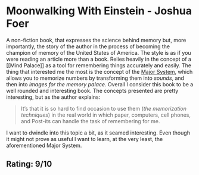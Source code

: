 # Moonwalking With Einstein - Joshua Foer

A non-fiction book, that expresses the science behind memory but, more importantly, the story of the author in the process of becoming the champion of memory of the United States of America. The style is as if you were reading an article more than a book. Relies heavily in the concept of a [[Mind Palace]] as a tool for remembering things accurately and easily. The thing that interested me the most is the concept of the [Major System](https://artofmemory.com/wiki/Major_System/), which allows you to memorize numbers by transforming them into *sounds*, and then into *images for the memory palace*. Overall I consider this book to be a well rounded and interesting book. The concepts presented are pretty interesting, but as the author explains:

> It’s that it is so hard to find occasion to use them (*the memorization techniques*) in the real world in which paper, computers, cell phones, and Post-its can handle the task of remembering for me.

I want to dwindle into this topic a bit, as it seamed interesting. Even though it might not prove as useful I want to learn, at the very least, the aforementioned Major System. 

## Rating: 9/10